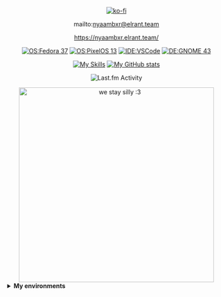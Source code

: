 

<div align=center>
  
  [![ko-fi](https://ko-fi.com/img/githubbutton_sm.svg)](https://ko-fi.com/K3K75M0UR)
  
  mailto:nyaambxr@elrant.team  
  
  https://nyaambxr.elrant.team/

  [![OS:Fedora 37](https://img.shields.io/badge/OS-Fedora-blue?style=flat-square&logo=fedora)](https://getfedora.org) [![OS:PixelOS 13](https://img.shields.io/badge/OS-Android13-green?style=flat-square&logo=android)](https://pixelos.net/download/sweet) [![IDE:VSCode](https://img.shields.io/badge/IDE-VSCode-blue?style=flat-square&logo=visualstudiocode)](https://code.visualstudio.com/) [![DE:GNOME 43](https://img.shields.io/badge/DE-GNOME-blue?style=flat-square&logo=GNOME)](https://GNOME.org)
  
  [![My Skills](https://skillicons.dev/icons?i=js,ts,cs,c,py,linux,unity,bash,ableton)](https://skillicons.dev)
  [![My GitHub stats](https://readme-stats-nyaambxr.vercel.app//api?username=nyaambxr&bg_color=1e1e2e&text_color=cdd6f4&icon_color=cba6f7&title_color=94e2d5)](https://github.com/anuraghazra/github-readme-stats)
  
  <img src="https://toru.kio.dev/api/v1/nyaambxr?theme=dark" alt="Last.fm Activity" />
  
  <p></p>
  
  <img src="https://64.media.tumblr.com/c9ab63f85a80026592b4a744c34e13dd/76c42b751cbcce9e-13/s2048x3072/30ffdb2c174dd374bc55adc32ff1b6025d9e52e8.gif" width="450" alt="we stay silly :3" />
</div>

<details>
    <summary><strong>My environments</strong></summary>
    <details>
      <summary><strong>"ATOM" - Desktop</strong></summary>
      <ul>
        <li><strong>CPU</strong>: Intel Core i5-8400 (6C, 6T, 4.0GHz, x86_64-v3)</li>
        <li><strong>RAM</strong>: 16GB (DDR4-2666)</li>
        <li><strong>SSD</strong>: 512GB "/" btrfs, Linux RAID (256GB NVMe + 256GB SATA)</li>
        <li><strong>HDD</strong>: 1TB "/home" Seagate BarraCuda</li>
        <li><strong>GPU</strong>: NVIDIA GT 1030 <a href="https://www.youtube.com/watch?v=OF_5EKNX0Eg">(my opinion on it)</a></li>
        <li><strong>OS</strong>: Fedora 38</li>
        <li><strong>Windowing System</strong>: XOrg X11 (Again, F### you NVIDIA.)</li>
        <li><strong>Base SKU</strong>: Acer Aspire TC-885</li>
      </ul>
    </details>
    <details>
      <summary><strong>"ektron" - Laptop</strong></summary>
      <ul>
        <li><strong>CPU</strong>: Intel Core i3-10110U (4C, 4T, 4.1GHz, x86_84-v3)</li>
        <li><strong>RAM</strong>: 8GB (DDR4-2666)</li>
        <li><strong>SSD</strong>: 256GB "/" btrfs (NVMe)</li>
        <li><strong>GPU</strong>: Intel UHD Graphics (CML GT2)</li>
        <li><strong>OS</strong>: Fedora 38</li>
        <li><strong>Windowing System</strong>: Wayland (JFC!! <strong>MOBILE INTEL iGPUS</strong> CAN DO IT!!! COME ON NVIDIA!!)</li>
        <li><strong>Base SKU</strong>: Lenove IdeaPad 3 15IML05</li>
      </ul>
</details>
